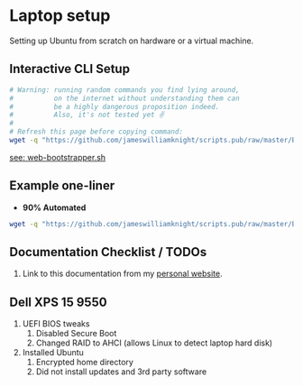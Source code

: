 # Laptop setup

Setting up Ubuntu from scratch on hardware or a virtual machine.

## Interactive CLI Setup

```sh
# Warning: running random commands you find lying around,
#          on the internet without understanding them can
#          be a highly dangerous proposition indeed.
#          Also, it's not tested yet ✌️
#
# Refresh this page before copying command:
wget -q "https://github.com/jameswilliamknight/scripts.pub/raw/master/Bash/provision/ubuntu/web-bootstrapper.sh" --no-cache ; chmod +x web-bootstrapper.sh ; source web-bootstrapper.sh
```
[see: web-bootstrapper.sh](https://github.com/jameswilliamknight/scripts.pub/blob/master/Bash/provision/ubuntu/web-bootstrapper.sh)

## Example one-liner

- **90% Automated**

```sh
wget -q "https://github.com/jameswilliamknight/scripts.pub/raw/master/Bash/provision/ubuntu/web-bootstrapper.sh" --no-cache ; chmod +x web-bootstrapper.sh ; source web-bootstrapper.sh  --token "7305d1f3e18d1f4cd20bc6bbe448e6ec106e757c" --email "myemail@gmail.com" --pc-name "my-vm-ubuntu-1804-nightly" --github-username "mygithubusername" --github-password "mygithubpassword" --passphrase "this-feature-is-in-progress" ; cd "${HOME}/src/" ; git clone git@github.com:mygithubusername/scripts.git
```


## Documentation Checklist / TODOs

1. Link to this documentation from my [personal website](www.jknightdev.com).


## Dell XPS 15 9550

1. UEFI BIOS tweaks
    1. Disabled Secure Boot
    1. Changed RAID to AHCI (allows Linux to detect laptop hard disk)
1. Installed Ubuntu
    1. Encrypted home directory
    1. Did not install updates and 3rd party software
